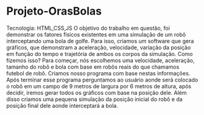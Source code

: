 # Projeto-OrasBolas

Tecnologia: HTML,CSS,JS
O objetivo do trabalho em questão, foi demonstrar os fatores físicos existentes em uma simulação de um robô interceptando uma bola de golfe. Para isso, criamos um software que gera gráficos, que demonstram a aceleração, velocidade, variação da posição em função do tempo e trajetória de ambos os corpos da simulação. Como fizemos isso?
Para começar, nós escolhemos uma velocidade, aceleração, tamanho do robô e bola com base em robôs reais do que chamamos futebol de robô. Criamos nosso programa com base nestas informações. Após terminar esse programa perguntamos ao usuário aonde será colocado o robô em um campo de 9 metros de largura por 6 metros de altura, após decidir, iremos gerar todos os gráficos com base na posição dele. Além disso criamos uma pequena simulação da posição inicial do robô e da posição final dele aonde interceptará a bola.
